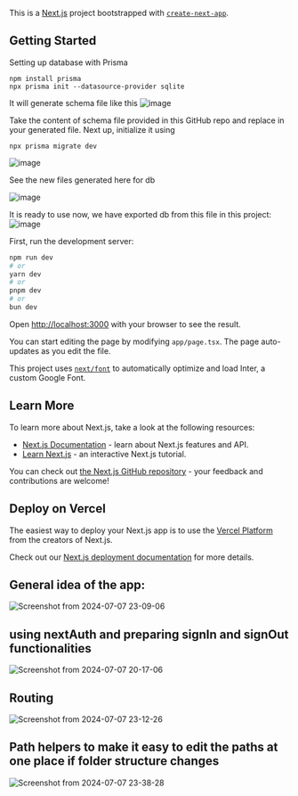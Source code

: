 This is a [Next.js](https://nextjs.org/) project bootstrapped with [`create-next-app`](https://github.com/vercel/next.js/tree/canary/packages/create-next-app).

## Getting Started

Setting up database with Prisma 
```
npm install prisma
npx prisma init --datasource-provider sqlite
```

It will generate schema file like this
![image](https://github.com/kausar128/discuss-next/assets/41689458/3d785d55-c908-4e63-8754-cb2e51cc4d38)

Take the content of schema file provided in this GitHub repo and replace in your generated file.
Next up, initialize it using 
```
npx prisma migrate dev
```
![image](https://github.com/kausar128/discuss-next/assets/41689458/d5509515-1621-46d2-915d-9e639d2dee24)

See the new files generated here for db

![image](https://github.com/kausar128/discuss-next/assets/41689458/8581f71e-4469-43ff-825f-96f1c79a3f2f)

It is ready to use now, we have exported db from this file in this project:
![image](https://github.com/kausar128/discuss-next/assets/41689458/85190552-cecf-47e6-84bd-342aeeb401db)






First, run the development server:

```bash
npm run dev
# or
yarn dev
# or
pnpm dev
# or
bun dev
```

Open [http://localhost:3000](http://localhost:3000) with your browser to see the result.

You can start editing the page by modifying `app/page.tsx`. The page auto-updates as you edit the file.

This project uses [`next/font`](https://nextjs.org/docs/basic-features/font-optimization) to automatically optimize and load Inter, a custom Google Font.

## Learn More

To learn more about Next.js, take a look at the following resources:

- [Next.js Documentation](https://nextjs.org/docs) - learn about Next.js features and API.
- [Learn Next.js](https://nextjs.org/learn) - an interactive Next.js tutorial.

You can check out [the Next.js GitHub repository](https://github.com/vercel/next.js/) - your feedback and contributions are welcome!

## Deploy on Vercel

The easiest way to deploy your Next.js app is to use the [Vercel Platform](https://vercel.com/new?utm_medium=default-template&filter=next.js&utm_source=create-next-app&utm_campaign=create-next-app-readme) from the creators of Next.js.

Check out our [Next.js deployment documentation](https://nextjs.org/docs/deployment) for more details.

## General idea of the app:
![Screenshot from 2024-07-07 23-09-06](https://github.com/kausar128/discuss-next/assets/41689458/6c2b33fb-401c-4835-98a1-5bb2c04e736a)

## using nextAuth and preparing signIn and signOut functionalities
![Screenshot from 2024-07-07 20-17-06](https://github.com/kausar128/discuss-next/assets/41689458/333072a0-19f8-41ac-830a-ca4f4019bd8f)

## Routing
![Screenshot from 2024-07-07 23-12-26](https://github.com/kausar128/discuss-next/assets/41689458/47fb8e87-ba8e-483a-adba-681c95c803d6)

## Path helpers to make it easy to edit the paths at one place if folder structure changes 
![Screenshot from 2024-07-07 23-38-28](https://github.com/kausar128/discuss-next/assets/41689458/7b99b15a-5d84-42ec-8e7c-54dee43248fb)







